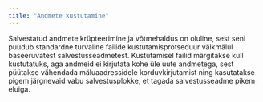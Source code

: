 ```yaml
---
title: "Andmete kustutamine"
---
```

Salvestatud andmete krüpteerimine ja võtmehaldus on oluline, sest seni puudub
standardne turvaline failide kustutamisprotseduur välkmälul baseeruvatest
salvestusseadmetest. Kustutamisel failid märgitakse küll kustutatuks, aga
andmeid ei kirjutata kohe üle uute andmetega, sest püütakse vähendada
mäluaadressidele korduvkirjutamist ning kasutatakse pigem järgnevaid vabu
salvestusplokke, et tagada salvestusseadme pikem eluiga.
